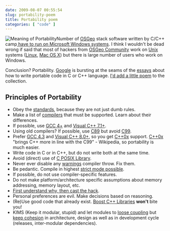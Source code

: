 ```yaml
---
date: 2009-08-07 00:55:54
slug: portability-poem
title: Portability poem
categories: [ "code" ]
---
```


![Meaning of Portability](/images/portability-toytoy.jpg)Number of [OSGeo](http://osgeo.org) stack software written by C/C++ camp[ have to run on Microsoft Windows systems](http://lists.osgeo.org/pipermail/discuss/2009-August/005644.html). I think I wouldn't be dead wrong if said that most of hackers from [OSGeo Community](http://wiki.osgeo.org/wiki/Category:OSGeo_Member) work on [Unix](http://xkcd.com/) systems ([Linux](http://en.wikipedia.org/wiki/Linux), [Mac OS X](http://en.wikipedia.org/wiki/Mac_OS_X))  but there is large number of users who work on Windows.

Conclusion? Portability. [Google](/?p=758) is bursting at the seams of the [essays](http://www.cuil.com/search?q=c+c%2B%2B+portability) about how to write portable code in C or C++ language. [I'd add a little poem](http://lists.osgeo.org/pipermail/discuss/2009-August/005646.html) to the collection.


## Principles of Portability

  * Obey the [standards](http://en.wikipedia.org/wiki/ISO/IEC_14882), because they are not just dumb rules.
  * Make a list of [compilers](http://en.wikipedia.org/wiki/List_of_compilers#C.2FC.2B.2B_compilers) that must be supported. Learn about their differences.
  * If possible, use [GCC 4+](http://gcc.gnu.org/) and [Visual C++ 7.1+](http://en.wikipedia.org/wiki/Visual_C%2B%2B).
  * Using old compilers? If possible, use [C89](http://en.wikipedia.org/wiki/C89_(C_version)#ANSI_C_and_ISO_C) but avoid [C99](http://en.wikipedia.org/wiki/C99).
  * Prefer [GCC 4.3](http://gcc.gnu.org/gcc-4.3/changes.html) and [Visual C++ 8.0+](http://msdn.microsoft.com/en-us/library/bb531344.aspx?ppud=4), so you get [C++0x](http://en.wikipedia.org/wiki/C%2B%2B0x) support. [C++0x](http://en.wikipedia.org/wiki/C%2B%2B_Technical_Report_1) "brings C++ more in line with the C99" - Wikipedia, so portability is much easier.
  * Write code in C or in C++, but do not write both at the same time.
  * Avoid (direct) use of [C POSIX Library](http://en.wikipedia.org/wiki/C_POSIX_library).
  * Never ever disable any [warnings](http://np237.livejournal.com/22270.html) compiler throw. Fix them.
  * Be pedantic. Compile in highest [strict mode possible](http://peter.hates-software.com/2004/08/20/6550cefa.html).
  * If possible, do not use compiler-specific features.
  * Do not make platform/architecture specific assumptions about memory addressing, memory layout, etc.
  * [First understand why, then cast the hack](http://www.cellperformance.com/mike_acton/2006/06/understanding_strict_aliasing.html).
  * Personal preferences are evil. Make decisions based on reasoning.
  * (Re)Use good code that already exist. [Boost C++ Libraries](http://www.boost.org/) **won't** bite you!
  * KIMS (Keep it modular, stupid) and let modules to [loose coupling](http://en.wikipedia.org/wiki/Loose_coupling) but [keep cohesion](http://en.wikipedia.org/wiki/Cohesion_(computer_science)) in architecture, design as well as in development cycle (releases, inter-modular dependencies).
